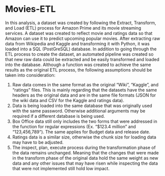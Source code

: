 # Movies-ETL
In this analysis, a dataset was created by following the Extract, Transform, and Load (ETL) process for Amazon Prime and its movie streaming services. A dataset was created to reflect movie and ratings data so that Amazon can use it to predict upcoming popular movies. After extracting raw data from Wikipedia and Kaggle and transforming it with Python, it was loaded into a SQL (PostGreSQL) database. In addition to going through the ETL process to create the dataset, an automated pipeline was created so that new raw data could be extracted and be easily transformed and loaded into the database. 
Although a function was created to achieve the same results as the original ETL process, the following assumptions should be taken into consideration:
1)	Raw data comes in the same format as the original “Wiki”, “Kaggle”, and “ratings” files. This is mainly regarding that the datasets have the same headers as the original data and are in the same file formats (JSON for the wiki data and CSV for the Kaggle and ratings data).
2)	Data is being loaded into the same database that was originally used with the same password. Otherwise additional arguments may be required if a different database is being used.
3)	Box Office data still only includes the two forms that were addressed in the function for regular expressions (Ex. “$123.4 million” and “123,456,789”). The same applies for Budget data and release date. 
4)	Ratings data is a similar size, otherwise the chunk size for loading data may have to be adjusted.
5)	The inspect, plan, execute process during the transformation phase of the data remains unchanged. Meaning that the changes that were made in the transform phase of the original data hold the same weight as new data and any other issues that may have risen while inspecting the data that were not implemented still hold low impact. 
